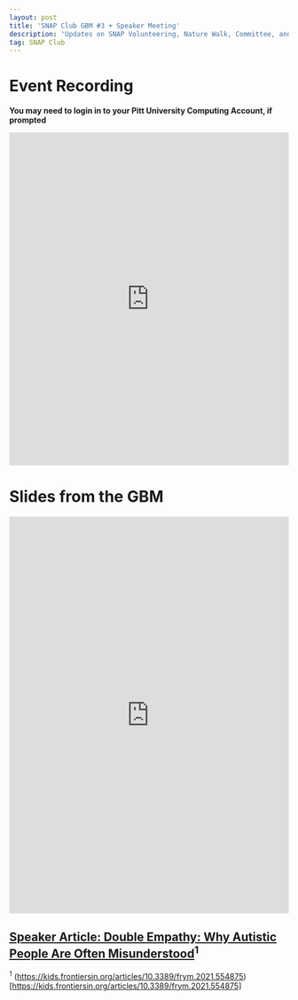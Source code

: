 ```yaml
---
layout: post
title: 'SNAP Club GBM #3 + Speaker Meeting'
description: 'Updates on SNAP Volunteering, Nature Walk, Committee, and more'
tag: SNAP Club
---
```


# Event Recording
**You may need to login in to your Pitt University Computing Account, if prompted**
<iframe src="https://pitt.hosted.panopto.com/Panopto/Pages/Embed.aspx?id=a808c273-5d41-4a07-a351-af41016c1999&autoplay=false&offerviewer=true&showtitle=true&showbrand=true&captions=false&interactivity=all" height="600" width="100%" frameborder="0" allowfullscreen allow="autoplay"></iframe>


# Slides from the GBM
<iframe src="https://docs.google.com/presentation/d/e/2PACX-1vSsGsnKGVF-rwmKczjumK-qQaTFRBOyc6iDCnBh5A2io66GXe2KnRSvK__p5ov37inpNzL-z3ZWaVhT/embed?start=false&loop=false&delayms=300000" frameborder="0" width="100%" height="715" allowfullscreen="true" mozallowfullscreen="true" webkitallowfullscreen="true"></iframe>

## [Speaker Article: Double Empathy: Why Autistic People Are Often Misunderstood](/assets/frym-09-554875.pdf)<sup>1</sup>

<sup>1</sup> (https://kids.frontiersin.org/articles/10.3389/frym.2021.554875)[https://kids.frontiersin.org/articles/10.3389/frym.2021.554875]